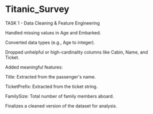 # Titanic_Survey

TASK 1 - Data Cleaning & Feature Engineering

Handled missing values in Age and Embarked.

Converted data types (e.g., Age to integer).

Dropped unhelpful or high-cardinality columns like Cabin, Name, and Ticket.

Added meaningful features:

Title: Extracted from the passenger's name.

TicketPrefix: Extracted from the ticket string.

FamilySize: Total number of family members aboard.

Finalizes a cleaned version of the dataset for analysis.

